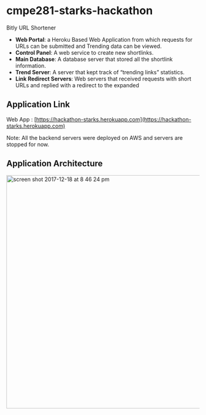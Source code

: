 # cmpe281-starks-hackathon

Bitly URL Shortener

* **Web Portal**: a Heroku Based Web Application from which requests for URLs can be submitted and Trending data can be viewed.
* **Control Panel**: A web service to create new shortlinks.
* **Main Database**: A database server that stored all the shortlink information.
* **Trend Server**: A server that kept track of “trending links” statistics.
* **Link Redirect Servers**: Web servers that received requests with short URLs and replied with a redirect to the expanded 


## Application Link 

Web App : [https://hackathon-starks.herokuapp.com](https://hackathon-starks.herokuapp.com)

Note: All the backend servers were deployed on AWS and servers are stopped for now.

## Application Architecture

<img width="608" alt="screen shot 2017-12-18 at 8 46 24 pm" src="https://user-images.githubusercontent.com/20282380/34141208-9179beac-e434-11e7-8b08-eee74396b93e.png">





